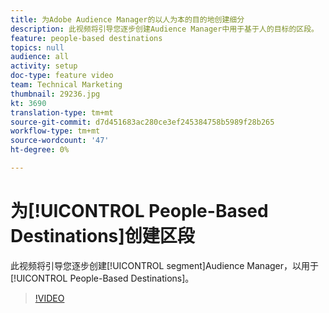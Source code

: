 ```yaml
---
title: 为Adobe Audience Manager的以人为本的目的地创建细分
description: 此视频将引导您逐步创建Audience Manager中用于基于人的目标的区段。
feature: people-based destinations
topics: null
audience: all
activity: setup
doc-type: feature video
team: Technical Marketing
thumbnail: 29236.jpg
kt: 3690
translation-type: tm+mt
source-git-commit: d7d451683ac280ce3ef245384758b5989f28b265
workflow-type: tm+mt
source-wordcount: '47'
ht-degree: 0%

---
```



# 为[!UICONTROL People-Based Destinations]创建区段

此视频将引导您逐步创建[!UICONTROL segment]Audience Manager，以用于[!UICONTROL People-Based Destinations]。

>[!VIDEO](https://video.tv.adobe.com/v/29236/?quality=12)
